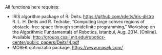All functions here requires:
- IRIS algorithm package of R. Deits.
https://github.com/rdeits/iris-distro
R. L. H. Deits and R. Tedrake, “Computing large convex regions of obstacle-free space through semidefinite programming,” Workshop on the Algorithmic Fundamentals of Robotics, Istanbul, Aug. 2014. [Online]. Available: http://groups.csail.mit.edu/robotics-center/public_papers/Deits14.pdf
- MOSEK optimizatio package.
https://www.mosek.com/